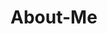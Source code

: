 <!-- STATUS:draft -->
<!-- DEFINE_SECTION:about -->
# About-Me
<!-- START_SECTION:about -->
<!-- END_SECTION:about -->